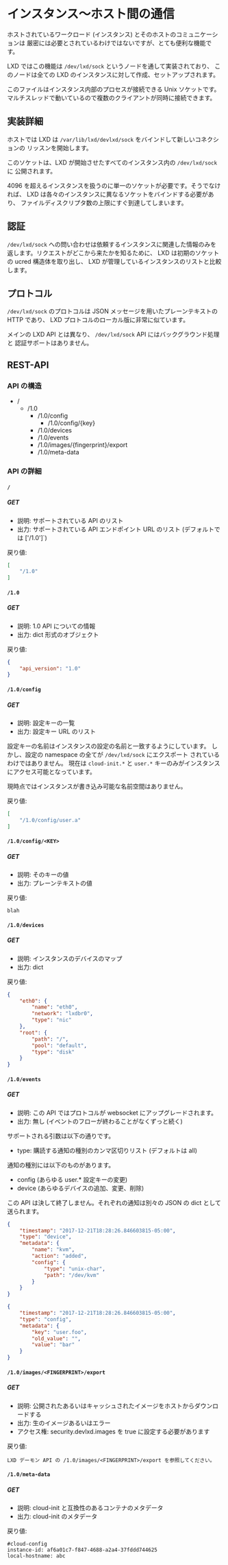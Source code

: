 # インスタンス〜ホスト間の通信
ホストされているワークロード (インスタンス) とそのホストのコミュニケーションは
厳密には必要とされているわけではないですが、とても便利な機能です。

LXD ではこの機能は `/dev/lxd/sock` というノードを通して実装されており、
このノードは全ての LXD のインスタンスに対して作成、セットアップされます。

このファイルはインスタンス内部のプロセスが接続できる Unix ソケットです。
マルチスレッドで動いているので複数のクライアントが同時に接続できます。

## 実装詳細
ホストでは LXD は `/var/lib/lxd/devlxd/sock` をバインドして新しいコネクションの
リッスンを開始します。

このソケットは、LXD が開始させたすべてのインスタンス内の `/dev/lxd/sock` に
公開されます。

4096 を超えるインスタンスを扱うのに単一のソケットが必要です。そうでなければ、
LXD は各々のインスタンスに異なるソケットをバインドする必要があり、
ファイルディスクリプタ数の上限にすぐ到達してしまいます。

## 認証
`/dev/lxd/sock` への問い合わせは依頼するインスタンスに関連した情報のみを
返します。リクエストがどこから来たかを知るために、 LXD は初期のソケットの
ucred 構造体を取り出し、 LXD が管理しているインスタンスのリストと比較します。

## プロトコル
`/dev/lxd/sock` のプロトコルは JSON メッセージを用いたプレーンテキストの
HTTP であり、 LXD プロトコルのローカル版に非常に似ています。

メインの LXD API とは異なり、 `/dev/lxd/sock` API にはバックグラウンド処理と
認証サポートはありません。

## REST-API
### API の構造
 * /
   * /1.0
     * /1.0/config
       * /1.0/config/{key}
     * /1.0/devices
     * /1.0/events
     * /1.0/images/{fingerprint}/export
     * /1.0/meta-data

### API の詳細
#### `/`
##### GET
 * 説明: サポートされている API のリスト
 * 出力: サポートされている API エンドポイント URL のリスト (デフォルトでは ['/1.0']`)

戻り値:

```json
[
    "/1.0"
]
```
#### `/1.0`
##### GET
 * 説明: 1.0 API についての情報
 * 出力: dict 形式のオブジェクト

戻り値:

```json
{
    "api_version": "1.0"
}
```
#### `/1.0/config`
##### GET
 * 説明: 設定キーの一覧
 * 出力: 設定キー URL のリスト

設定キーの名前はインスタンスの設定の名前と一致するようにしています。
しかし、設定の namespace の全てが `/dev/lxd/sock` にエクスポート
されているわけではありません。
現在は `cloud-init.*` と `user.*` キーのみがインスタンスにアクセス可能となっています。

現時点ではインスタンスが書き込み可能な名前空間はありません。

戻り値:

```json
[
    "/1.0/config/user.a"
]
```

#### `/1.0/config/<KEY>`
##### GET
 * 説明: そのキーの値
 * 出力: プレーンテキストの値

戻り値:

    blah

#### `/1.0/devices`
##### GET
 * 説明: インスタンスのデバイスのマップ
 * 出力: dict

戻り値:

```json
{
    "eth0": {
        "name": "eth0",
        "network": "lxdbr0",
        "type": "nic"
    },
    "root": {
        "path": "/",
        "pool": "default",
        "type": "disk"
    }
}
```


#### `/1.0/events`
##### GET
 * 説明: この API ではプロトコルが websocket にアップグレードされます。
 * 出力: 無し (イベントのフローが終わることがなくずっと続く)

サポートされる引数は以下の通りです。

 * type: 購読する通知の種別のカンマ区切りリスト (デフォルトは all)

通知の種別には以下のものがあります。

 * config (あらゆる user.\* 設定キーの変更)
 * device (あらゆるデバイスの追加、変更、削除)


この API は決して終了しません。それぞれの通知は別々の JSON の dict として
送られます。

```json
{
    "timestamp": "2017-12-21T18:28:26.846603815-05:00",
    "type": "device",
    "metadata": {
        "name": "kvm",
        "action": "added",
        "config": {
            "type": "unix-char",
            "path": "/dev/kvm"
        }
    }
}
```

```json
{
    "timestamp": "2017-12-21T18:28:26.846603815-05:00",
    "type": "config",
    "metadata": {
        "key": "user.foo",
        "old_value": "",
        "value": "bar"
    }
}
```

#### `/1.0/images/<FINGERPRINT>/export`
##### GET
 * 説明: 公開されたあるいはキャッシュされたイメージをホストからダウンロードする
 * 出力: 生のイメージあるいはエラー
 * アクセス権: security.devlxd.images を true に設定する必要があります

戻り値:

    LXD デーモン API の /1.0/images/<FINGERPRINT>/export を参照してください。


#### `/1.0/meta-data`
##### GET
 * 説明: cloud-init と互換性のあるコンテナのメタデータ
 * 出力: cloud-init のメタデータ

戻り値:

    #cloud-config
    instance-id: af6a01c7-f847-4688-a2a4-37fddd744625
    local-hostname: abc
